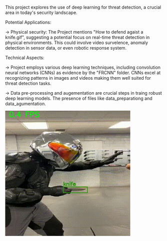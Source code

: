 This project explores the use of deep learning for threat detection, a crucial area in today's security landscape.

Potential Applications:

-> Physical security: The Project mentions "How to defend agaist a knife.gif", suggesting a potential focus on real-time threat detection in physical environments. This could involve video survelence, anomaly detection in sensor data, or even robotic response system.

Technical Aspects:

-> Project employs various deep learning techniques, including convolution neural networks (CNNs) as evidence by the "FRCNN" folder. CNNs excel at recognizing patterns in images and videos making them well suited for threat detection tasks. 

-> Data pre-processing and augementation are crucial steps in traing robust deep learning models. The presence of files like data_preparationg and data_agumentation. 

![](https://github.com/tusharxoxoxo/curly-octo-sniffle/blob/main/How%20to%20defend%20against%20a%20knife%20attack.gif)
